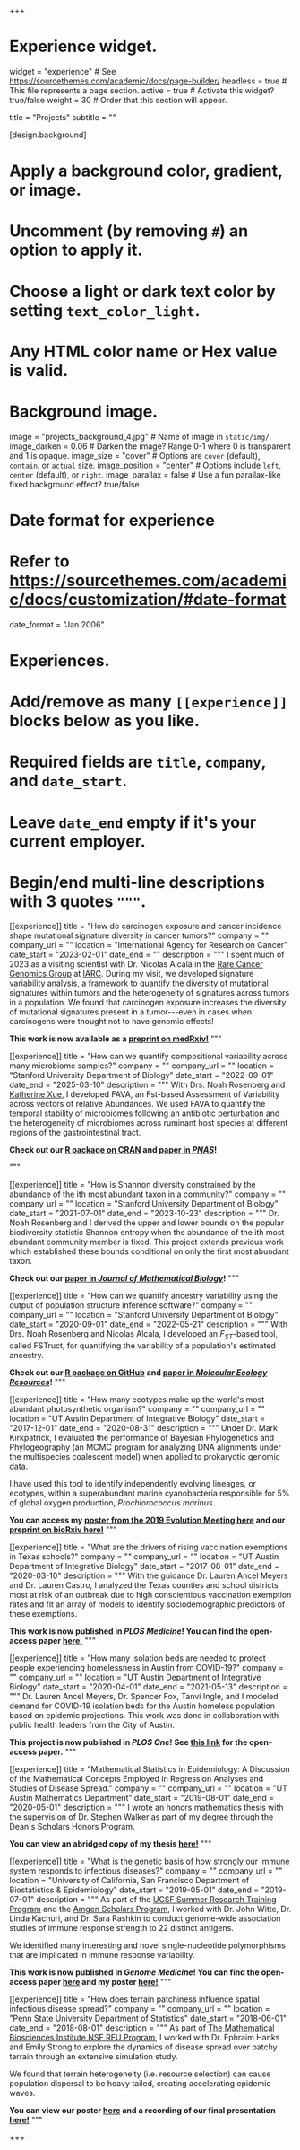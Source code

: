 +++
# Experience widget.
widget = "experience"  # See https://sourcethemes.com/academic/docs/page-builder/
headless = true  # This file represents a page section.
active = true  # Activate this widget? true/false
weight = 30  # Order that this section will appear.

title = "Projects"
subtitle = ""

[design.background]
  # Apply a background color, gradient, or image.
  #   Uncomment (by removing `#`) an option to apply it.
  #   Choose a light or dark text color by setting `text_color_light`.
  #   Any HTML color name or Hex value is valid.

  # Background image.
   image = "projects_background_4.jpg"  # Name of image in `static/img/`.
   image_darken = 0.06  # Darken the image? Range 0-1 where 0 is transparent and 1 is opaque.
   image_size = "cover"  #  Options are `cover` (default), `contain`, or `actual` size.
   image_position = "center"  # Options include `left`, `center` (default), or `right`.
   image_parallax = false  # Use a fun parallax-like fixed background effect? true/false

# Date format for experience
#   Refer to https://sourcethemes.com/academic/docs/customization/#date-format
date_format = "Jan 2006"

# Experiences.
#   Add/remove as many `[[experience]]` blocks below as you like.
#   Required fields are `title`, `company`, and `date_start`.
#   Leave `date_end` empty if it's your current employer.
#   Begin/end multi-line descriptions with 3 quotes `"""`.

  [[experience]]
  title = "How do carcinogen exposure and cancer incidence shape mutational signature diversity in cancer tumors?"
  company = ""
  company_url = ""
  location = "International Agency for Research on Cancer"
  date_start = "2023-02-01"
  date_end = ""
  description = """
  I spent much of 2023 as a visiting scientist with Dr. Nicolas Alcala in the [Rare Cancer Genomics Group](https://rarecancersgenomics.com/) at [IARC](https://www.iarc.who.int/). During my visit, we developed signature variability analysis, a framework to quantify the diversity of mutational signatures within tumors and the heterogeneity of signatures across tumors in a population. We found that carcinogen exposure increases the diversity of mutational signatures present in a tumor---even in cases when carcinogens were thought not to have genomic effects! 

  **This work is now available as a [preprint on medRxiv!](https://doi.org/10.1101/2023.11.23.23298821)**
  """
 

[[experience]]
  title = "How can we quantify compositional variability across many microbiome samples?"
  company = ""
  company_url = ""
  location = "Stanford University Department of Biology"
  date_start = "2022-09-01"
  date_end = "2025-03-10"
  description = """
  With Drs. Noah Rosenberg and [Katherine Xue](https://katherinesxue.com/), I developed FAVA, an Fst-based Assessment of Variability across vectors of relative Abundances. We used FAVA to quantify the temporal stability of microbiomes following an antibiotic perturbation and the heterogeneity of microbiomes across ruminant host species at different regions of the gastrointestinal tract. 

  **Check out our [R package on CRAN](https://maikemorrison.github.io/FAVA/) and [paper in *PNAS*](https://doi.org/10.1073/pnas.2413211122)!**

  """  

[[experience]]
  title = "How is Shannon diversity constrained by the abundance of the ith most abundant taxon in a community?"
  company = ""
  company_url = ""
  location = "Stanford University Department of Biology"
  date_start = "2021-07-01"
  date_end = "2023-10-23"
  description = """
  Dr. Noah Rosenberg and I derived the upper and lower bounds on the popular biodiversity statistic Shannon entropy when the abundance of the ith most abundant community member is fixed. This project extends previous work which established these bounds conditional on only the first most abundant taxon.

  **Check out our [paper in *Journal of Mathematical Biology*](https://doi.org/10.1007/s00285-023-01997-3)!**
  """

[[experience]]
  title = "How can we quantify ancestry variability using the output of population structure inference software?"
  company = ""
  company_url = ""
  location = "Stanford University Department of Biology"
  date_start = "2020-09-01"
  date_end = "2022-05-21"
  description = """
  With Drs. Noah Rosenberg and Nicolas Alcala, I developed an $F_{ST}$-based tool, called FSTruct, for quantifying the variability of a population's estimated ancestry. 

  **Check out our [R package on GitHub](https://github.com/maikemorrison/fstruct) and [paper in *Molecular Ecology Resources*](https://doi.org/10.1111/1755-0998.13647)!**
  """


[[experience]]
  title = "How many ecotypes make up the world's most abundant photosynthetic organism?"
  company = ""
  company_url = ""
  location = "UT Austin Department of Integrative Biology"
  date_start = "2017-12-01"
  date_end = "2020-08-31"
  description = """
  Under Dr. Mark Kirkpatrick, I evaluated the performance of Bayesian Phylogenetics and Phylogeography (an MCMC program for analyzing DNA alignments under the multispecies coalescent model) when applied to prokaryotic genomic data. 

  I have used this tool to identify independently evolving lineages, or ecotypes, within a superabundant marine cyanobacteria responsible for 5% of global oxygen production, *Prochlorococcus marinus*.

  **You can access my [poster from the 2019 Evolution Meeting here](files/poster-Evolution_2019.pdf) and our [preprint on bioRxiv here!](https://doi.org/10.1101/2022.11.29.517206)**
  """

[[experience]]
  title = "What are the drivers of rising vaccination exemptions in Texas schools?"
  company = ""
  company_url = ""
  location = "UT Austin Department of Integrative Biology"
  date_start = "2017-08-01"
  date_end = "2020-03-10"
  description = """
  With the guidance Dr. Lauren Ancel Meyers and Dr. Lauren Castro, I analyzed the Texas counties and school districts most at risk of an outbreak due to high conscientious vaccination exemption rates and fit an array of models to identify sociodemographic predictors of these exemptions.

  **This work is now published in *PLOS Medicine*! You can find the open-access paper [here.](https://doi.org/10.1371/journal.pmed.1003049)**
  """


[[experience]]
  title = "How many isolation beds are needed to protect people experiencing homelessness in Austin from COVID-19?"
  company = ""
  company_url = ""
  location = "UT Austin Department of Integrative Biology"
  date_start = "2020-04-01"
  date_end = "2021-05-13"
  description = """
  Dr. Lauren Ancel Meyers, Dr. Spencer Fox, Tanvi Ingle, and I modeled demand for COVID-19 isolation beds for the Austin homeless population based on epidemic projections. This work was done in collaboration with public health leaders from the City of Austin.

  **This project is now published in *PLOS One*! See [this link](https://journals.plos.org/plosone/article?id=10.1371/journal.pone.0251153) for the open-access paper.**
  """

[[experience]]
  title = "Mathematical Statistics in Epidemiology: A Discussion of the Mathematical Concepts Employed in Regression Analyses and Studies of Disease Spread."
  company = ""
  company_url = ""
  location = "UT Austin Mathematics Department"
  date_start = "2019-08-01"
  date_end = "2020-05-01"
  description = """
  I wrote an honors mathematics thesis with the supervision of Dr. Stephen Walker as part of my degree through the Dean's Scholars Honors Program.

  **You can view an abridged copy of my thesis [here!](files/undergrad_thesis.pdf)**
  """

[[experience]]
  title = "What is the genetic basis of how strongly our immune system responds to infectious diseases?"
  company = ""
  company_url = ""
  location = "University of California, San Francisco Department of Biostatistics & Epidemiology"
  date_start = "2019-05-01"
  date_end = "2019-07-01"
  description = """
  As part of the [UCSF Summer Research Training Program](https://graduate.ucsf.edu/srtp) and the [Amgen Scholars Program](https://amgenscholars.com/), I worked with Dr. John Witte, Dr. Linda Kachuri, and Dr. Sara Rashkin to conduct genome-wide association studies of immune response strength to 22 distinct antigens.

  We identified many interesting and novel single-nucleotide polymorphisms that are implicated in immune response variability.

  **This work is now published in *Genome Medicine*! You can find the open-access paper [here](https://doi.org/10.1186/s13073-020-00790-x) and my poster [here!](files/poster-UCSF_2019.pdf)**
  """

[[experience]]
  title = "How does terrain patchiness influence spatial infectious disease spread?"
  company = ""
  company_url = ""
  location = "Penn State University Department of Statistics"
  date_start = "2018-06-01"
  date_end = "2018-08-01"
  description = """
  As part of [The Mathematical Biosciences Institute NSF REU Program](https://mbi.osu.edu/education/summer-reu-program), I worked with Dr. Ephraim Hanks and Emily Strong to explore the dynamics of disease spread over patchy terrain through an extensive simulation study.
  
  We found that terrain heterogeneity (i.e. resource selection) can cause population dispersal to be heavy tailed, creating accelerating epidemic waves.

  **You can view our poster [here](files/poster-MBI_2018.pdf) and a recording of our final presentation [here!](https://archive.mbi.ohio-state.edu/video?view=speakers&id=18129&item=Maike%20Morrison)**
  """

+++
